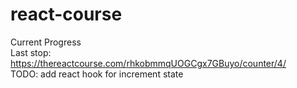 # react-course

Current Progress<br>
Last stop: https://thereactcourse.com/rhkobmmqUOGCgx7GBuyo/counter/4/ <br>
TODO: add react hook for increment state
